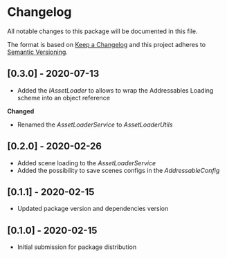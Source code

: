 # Changelog
All notable changes to this package will be documented in this file.

The format is based on [Keep a Changelog](http://keepachangelog.com/en/1.0.0/)
and this project adheres to [Semantic Versioning](http://semver.org/spec/v2.0.0.html).

## [0.3.0] - 2020-07-13

- Added the *IAssetLoader* to allows to wrap the Addressables Loading scheme into an object reference

**Changed**
- Renamed the *AssetLoaderService* to *AssetLoaderUtils*

## [0.2.0] - 2020-02-26

- Added scene loading to the *AssetLoaderService*
- Added the possibility to save scenes configs in the *AddressableConfig*

## [0.1.1] - 2020-02-15

- Updated package version and dependencies version

## [0.1.0] - 2020-02-15

- Initial submission for package distribution
